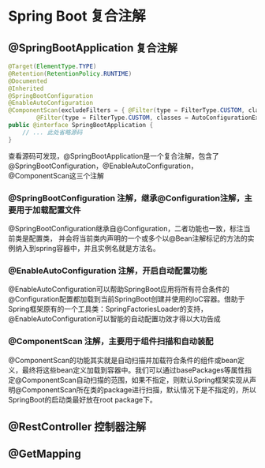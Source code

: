 # Spring Boot 复合注解

## @SpringBootApplication 复合注解

```java
@Target(ElementType.TYPE)
@Retention(RetentionPolicy.RUNTIME)
@Documented
@Inherited
@SpringBootConfiguration
@EnableAutoConfiguration
@ComponentScan(excludeFilters = { @Filter(type = FilterType.CUSTOM, classes = TypeExcludeFilter.class),
		@Filter(type = FilterType.CUSTOM, classes = AutoConfigurationExcludeFilter.class) })
public @interface SpringBootApplication {
    // ... 此处省略源码
}
```

查看源码可发现，@SpringBootApplication是一个复合注解，包含了@SpringBootConfiguration，@EnableAutoConfiguration，@ComponentScan这三个注解

### @SpringBootConfiguration 注解，继承@Configuration注解，主要用于加载配置文件

@SpringBootConfiguration继承自@Configuration，二者功能也一致，标注当前类是配置类， 并会将当前类内声明的一个或多个以@Bean注解标记的方法的实例纳入到spring容器中，并且实例名就是方法名。

### @EnableAutoConfiguration 注解，开启自动配置功能

@EnableAutoConfiguration可以帮助SpringBoot应用将所有符合条件的@Configuration配置都加载到当前SpringBoot创建并使用的IoC容器。借助于Spring框架原有的一个工具类：SpringFactoriesLoader的支持，@EnableAutoConfiguration可以智能的自动配置功效才得以大功告成

### @ComponentScan 注解，主要用于组件扫描和自动装配

@ComponentScan的功能其实就是自动扫描并加载符合条件的组件或bean定义，最终将这些bean定义加载到容器中。我们可以通过basePackages等属性指定@ComponentScan自动扫描的范围，如果不指定，则默认Spring框架实现从声明@ComponentScan所在类的package进行扫描，默认情况下是不指定的，所以SpringBoot的启动类最好放在root package下。

## @RestController 控制器注解

## @GetMapping